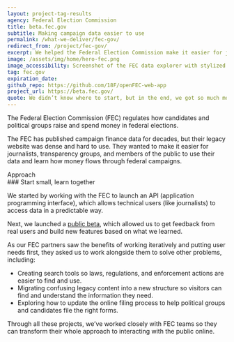 ```yaml
---
layout: project-tag-results
agency: Federal Election Commission
title: beta.fec.gov
subtitle: Making campaign data easier to use
permalink: /what-we-deliver/fec-gov/
redirect_from: /project/fec-gov/
excerpt: We helped the Federal Election Commission make it easier for journalists and members of the public to use their data.
image: /assets/img/home/hero-fec.png
image_accessibility: Screenshot of the FEC data explorer with stylized magnifying glass.
tag: fec.gov
expiration_date:
github_repo: https://github.com/18F/openFEC-web-app
project_url: https://beta.fec.gov/
quote: We didn’t know where to start, but in the end, we got so much more than a website. We had a complete culture change about how to do user-centered design and agile.
---
```


The Federal Election Commission (FEC) regulates how candidates and political groups raise and spend money in federal elections.

The FEC has published campaign finance data for decades, but their legacy website was dense and hard to use. They wanted to make it easier for journalists, transparency groups, and members of the public to use their data and learn how money flows through federal campaigns.

<div class="small-caps">Approach</div>
### Start small, learn together

We started by working with the FEC to launch an API (application programming interface), which allows technical users (like journalists) to access data in a predictable way.

Next, we launched a [public beta](https://beta.fec.gov), which allowed us to get feedback from real users and build new features based on what we learned.

As our FEC partners saw the benefits of working iteratively and putting user needs first, they asked us to work alongside them to solve other problems, including:

- Creating search tools so laws, regulations, and enforcement actions are easier to find and use.
- Migrating confusing legacy content into a new structure so visitors can find and understand the information they need.
- Exploring how to update the online filing process to help political groups and candidates file the right forms.

Through all these projects, we’ve worked closely with FEC teams so they can transform their whole approach to interacting with the public online.
